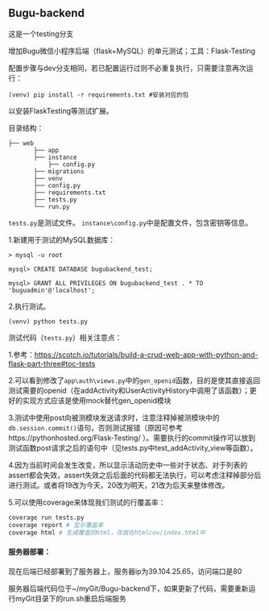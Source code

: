 ## Bugu-backend

这是一个testing分支

增加Bugu微信小程序后端（flask+MySQL）的单元测试；工具：Flask-Testing

配置步骤与dev分支相同，若已配置运行过则不必重复执行，只需要注意再次运行：
```
(venv) pip install -r requirements.txt #安装对应的包
```
以安装FlaskTesting等测试扩展。


目录结构：

```
├── web
       ├── app
       ├── instance
           ├── config.py
       ├── migrations
       ├── venv
       ├── config.py
       ├── requirements.txt
       ├── tests.py
       └── run.py
```

`tests.py`是测试文件。
`instance\config.py`中是配置文件，包含密钥等信息。


1.新建用于测试的MySQL数据库：

```
> mysql -u root

mysql> CREATE DATABASE bugubackend_test;

mysql> GRANT ALL PRIVILEGES ON bugubackend_test . * TO 'buguadmin'@'localhost';

```

2.执行测试。

```
(venv) python tests.py
```

测试代码（```tests.py```）相关注意点：

1.参考：https://scotch.io/tutorials/build-a-crud-web-app-with-python-and-flask-part-three#toc-tests

2.可以看到修改了```app\auth\views.py```中的```gen_openid```函数，目的是使其直接返回测试需要的openid（在addActivity和UserActivityHistory中调用了该函数）；更好的实现方式应该是使用mock替代gen_openid模块

3.测试中使用post向被测模块发送请求时，注意注释掉被测模块中的```db.session.commit()```语句，否则测试报错（原因可参考https://pythonhosted.org/Flask-Testing/ ）。需要执行的commit操作可以放到测试函数post请求之后的语句中（见tests.py中test_addActivity_view等函数）。

4.因为当前时间会发生改变，所以显示活动历史中一些对于状态、对于列表的assert都会失效，assert失效之后后面的代码都无法执行，可以考虑注释掉部分后进行测试。或者将19改为今天，20改为明天，21改为后天来整体修改。

5.可以使用coverage来体现我们测试的行覆盖率：

```bash
coverage run tests.py 
coverage report # 显示覆盖率
coverage html # 生成覆盖的html，存放在htmlcov/index.html中
```



#### 服务器部署：

现在后端已经部署到了服务器上，服务器ip为39.104.25.65，访问端口是80

服务器后端代码位于~/myGit/Bugu-backend下，如果更新了代码，需要重新运行myGit目录下的run.sh重启后端服务